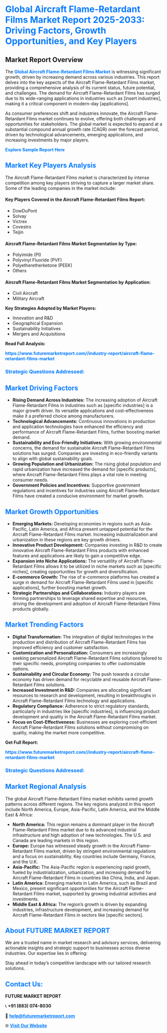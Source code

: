 <h1 style="color: #007BFF;">Global Aircraft Flame-Retardant Films Market Report 2025-2033: Driving Factors, Growth Opportunities, and Key Players</h1>

<section id="overview">
<h2>Market Report Overview</h2>
<p>The <a href="https://www.futuremarketreport.com//industry-report/aircraft-flame-retardant-films-market" style="color: #007BFF; text-decoration: none;"><strong>Global Aircraft Flame-Retardant Films Market</strong></a> is witnessing significant growth, driven by increasing demand across various industries. This report delves into the key aspects of the Aircraft Flame-Retardant Films market, providing a comprehensive analysis of its current status, future potential, and challenges. The demand for Aircraft Flame-Retardant Films has surged due to its wide-ranging applications in industries such as [insert industries], making it a critical component in modern-day [applications].</p>
<p>As consumer preferences shift and industries innovate, the Aircraft Flame-Retardant Films market continues to evolve, offering both challenges and opportunities for stakeholders. The global market is expected to expand at a substantial compound annual growth rate (CAGR) over the forecast period, driven by technological advancements, emerging applications, and increasing investments by major players.</p>
</section>

<section id="overview">
<p><a href="https://www.futuremarketreport.com//request-sample/reportId=49701" style="color: #007BFF; text-decoration: none;"><strong>Explore Sample Report Here</strong></a></p>
</section>

<section id="key-players">
<h2 style="color: #007BFF;">Market Key Players Analysis</h2>
<p>The Aircraft Flame-Retardant Films market is characterized by intense competition among key players striving to capture a larger market share. Some of the leading companies in the market include:</p>
<h4>Key Players Covered in the Aircraft Flame-Retardant Films Report:</h4>
<ul><li>DowDuPont</li><li>Solvay</li><li>Victrex</li><li>Covestro</li><li>Teijin</li></ul>
<h4>Aircraft Flame-Retardant Films Market Segmentation by Type:</h4>
<ul><li>Polyimide (PI)</li><li>Polyvinyl Fluoride (PVF)</li><li>Polyetheretherketone (PEEK)</li><li>Others</li></ul>

<h4>Aircraft Flame-Retardant Films Market Segmentation by Application:</h4>
<ul><li>Civil Aircraft</li><li>Military Aircraft</li></ul>
<p><strong>Key Strategies Adopted by Market Players:</strong></p>
<ul>
<li>Innovation and R&D</li>
<li>Geographical Expansion</li>
<li>Sustainability Initiatives</li>
<li>Mergers and Acquisitions</li>
</ul>
</section>

<section>
<p><strong>Read Full Analysis: </strong></p><a href="https://www.futuremarketreport.com//industry-report/aircraft-flame-retardant-films-market" style="color: #007BFF; text-decoration: none;"><strong>https://www.futuremarketreport.com//industry-report/aircraft-flame-retardant-films-market</strong></a>
<h3 style="color: #007BFF;">Strategic Questions Addressed:</h3>
</section>

<section id="driving-factors">
<h2 style="color: #007BFF;">Market Driving Factors</h2>
<ul>
<li><strong>Rising Demand Across Industries:</strong> The increasing adoption of Aircraft Flame-Retardant Films in industries such as [specific industries] is a major growth driver. Its versatile applications and cost-effectiveness make it a preferred choice among manufacturers.</li>
<li><strong>Technological Advancements:</strong> Continuous innovations in production and application technologies have enhanced the efficiency and performance of Aircraft Flame-Retardant Films, further boosting market demand.</li>
<li><strong>Sustainability and Eco-Friendly Initiatives:</strong> With growing environmental concerns, the demand for sustainable Aircraft Flame-Retardant Films solutions has surged. Companies are investing in eco-friendly variants to align with global sustainability goals.</li>
<li><strong>Growing Population and Urbanization:</strong> The rising global population and rapid urbanization have increased the demand for [specific products], where Aircraft Flame-Retardant Films plays a vital role in meeting consumer needs.</li>
<li><strong>Government Policies and Incentives:</strong> Supportive government regulations and incentives for industries using Aircraft Flame-Retardant Films have created a conducive environment for market growth.</li>
</ul>
</section>

<section id="growth-opportunities">
<h2 style="color: #007BFF;">Market Growth Opportunities</h2>
<ul>
<li><strong>Emerging Markets:</strong> Developing economies in regions such as Asia-Pacific, Latin America, and Africa present untapped potential for the Aircraft Flame-Retardant Films market. Increasing industrialization and urbanization in these regions are key growth drivers.</li>
<li><strong>Innovative Product Development:</strong> Companies investing in R&D to create innovative Aircraft Flame-Retardant Films products with enhanced features and applications are likely to gain a competitive edge.</li>
<li><strong>Expansion into Niche Applications:</strong> The versatility of Aircraft Flame-Retardant Films allows it to be utilized in niche markets such as [specific niches], creating opportunities for growth and diversification.</li>
<li><strong>E-commerce Growth:</strong> The rise of e-commerce platforms has created a surge in demand for Aircraft Flame-Retardant Films used in [specific applications], further boosting market growth.</li>
<li><strong>Strategic Partnerships and Collaborations:</strong> Industry players are forming partnerships to leverage shared expertise and resources, driving the development and adoption of Aircraft Flame-Retardant Films products globally.</li>
</ul>
</section>

<section id="trending-factors">
<h2 style="color: #007BFF;">Market Trending Factors</h2>
<ul>
<li><strong>Digital Transformation:</strong> The integration of digital technologies in the production and distribution of Aircraft Flame-Retardant Films has improved efficiency and customer satisfaction.</li>
<li><strong>Customization and Personalization:</strong> Consumers are increasingly seeking personalized Aircraft Flame-Retardant Films solutions tailored to their specific needs, prompting companies to offer customizable options.</li>
<li><strong>Sustainability and Circular Economy:</strong> The push towards a circular economy has driven demand for recyclable and reusable Aircraft Flame-Retardant Films solutions.</li>
<li><strong>Increased Investment in R&D:</strong> Companies are allocating significant resources to research and development, resulting in breakthroughs in Aircraft Flame-Retardant Films technology and applications.</li>
<li><strong>Regulatory Compliance:</strong> Adherence to strict regulatory standards, particularly in industries like [specific industries], is influencing product development and quality in the Aircraft Flame-Retardant Films market.</li>
<li><strong>Focus on Cost-Effectiveness:</strong> Businesses are exploring cost-efficient Aircraft Flame-Retardant Films solutions without compromising on quality, making the market more competitive.</li>
</ul>
</section>

<section>
<p><strong>Get Full Report: </strong></p><a href="https://www.futuremarketreport.com//industry-report/aircraft-flame-retardant-films-market" style="color: #007BFF; text-decoration: none;"><strong>https://www.futuremarketreport.com//industry-report/aircraft-flame-retardant-films-market</strong></a>
<h3 style="color: #007BFF;">Strategic Questions Addressed:</h3>
</section>


<section id="regional-analysis">
<h2 style="color: #007BFF;">Market Regional Analysis</h2>
<p>The global Aircraft Flame-Retardant Films market exhibits varied growth patterns across different regions. The key regions analyzed in this report include North America, Europe, Asia-Pacific, Latin America, and the Middle East & Africa:</p>
<ul>
<li><strong>North America:</strong> This region remains a dominant player in the Aircraft Flame-Retardant Films market due to its advanced industrial infrastructure and high adoption of new technologies. The U.S. and Canada are leading markets in this region.</li>
<li><strong>Europe:</strong> Europe has witnessed steady growth in the Aircraft Flame-Retardant Films market, driven by stringent environmental regulations and a focus on sustainability. Key countries include Germany, France, and the U.K.</li>
<li><strong>Asia-Pacific:</strong> The Asia-Pacific region is experiencing rapid growth, fueled by industrialization, urbanization, and increasing demand for Aircraft Flame-Retardant Films in countries like China, India, and Japan.</li>
<li><strong>Latin America:</strong> Emerging markets in Latin America, such as Brazil and Mexico, present significant opportunities for the Aircraft Flame-Retardant Films market, supported by growing industrial activities and investments.</li>
<li><strong>Middle East & Africa:</strong> The region’s growth is driven by expanding industries, infrastructure development, and increasing demand for Aircraft Flame-Retardant Films in sectors like [specific sectors].</li>
</ul>
</section>

<footer>
<h2 style="color: #007BFF;">About FUTURE MARKET REPORT</h2>
<p>We are a trusted name in market research and advisory services, delivering actionable insights and strategic support to businesses across diverse industries. Our expertise lies in offering:</p>

<p>Stay ahead in today’s competitive landscape with our tailored research solutions.</p>

<h2 style="color: #007BFF;">Contact Us:</h2>
<p><strong>FUTURE MARKET REPORT</strong></p>
<p>📞 <strong>+91 (883) 074-8030</strong></p>
<p>📧 <strong><a href="mailto:help@futuremarketreport.com" style="color: #007BFF;">help@futuremarketreport.com</a></strong></p>
<p>🌐 <strong><a href="https://www.futuremarketreport.com/" style="color: #007BFF;">Visit Our Website</a></strong></p>
</footer>